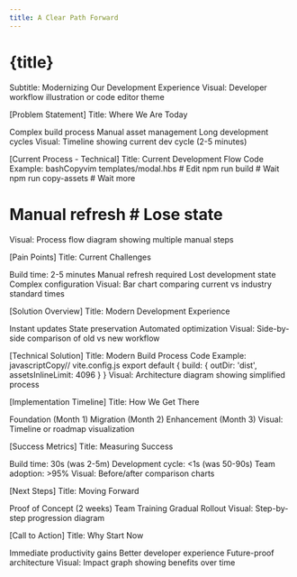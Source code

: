 ```yaml
---
title: A Clear Path Forward
---
```


# {title}
Subtitle: Modernizing Our Development Experience
Visual: Developer workflow illustration or code editor theme

[Problem Statement]
Title: Where We Are Today

Complex build process
Manual asset management
Long development cycles
Visual: Timeline showing current dev cycle (2-5 minutes)


[Current Process - Technical]
Title: Current Development Flow
Code Example:
bashCopyvim templates/modal.hbs    # Edit
npm run build             # Wait
npm run copy-assets       # Wait more
# Manual refresh          # Lose state
Visual: Process flow diagram showing multiple manual steps

[Pain Points]
Title: Current Challenges

Build time: 2-5 minutes
Manual refresh required
Lost development state
Complex configuration
Visual: Bar chart comparing current vs industry standard times


[Solution Overview]
Title: Modern Development Experience

Instant updates
State preservation
Automated optimization
Visual: Side-by-side comparison of old vs new workflow


[Technical Solution]
Title: Modern Build Process
Code Example:
javascriptCopy// vite.config.js
export default {
  build: {
    outDir: 'dist',
    assetsInlineLimit: 4096
  }
}
Visual: Architecture diagram showing simplified process

[Implementation Timeline]
Title: How We Get There

Foundation (Month 1)
Migration (Month 2)
Enhancement (Month 3)
Visual: Timeline or roadmap visualization


[Success Metrics]
Title: Measuring Success

Build time: 30s (was 2-5m)
Development cycle: <1s (was 50-90s)
Team adoption: >95%
Visual: Before/after comparison charts


[Next Steps]
Title: Moving Forward

Proof of Concept (2 weeks)
Team Training
Gradual Rollout
Visual: Step-by-step progression diagram


[Call to Action]
Title: Why Start Now

Immediate productivity gains
Better developer experience
Future-proof architecture
Visual: Impact graph showing benefits over time